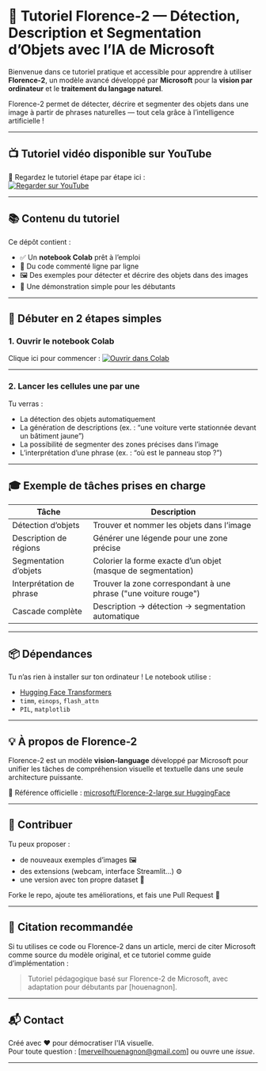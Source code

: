 # 🌸 Tutoriel Florence-2 — Détection, Description et Segmentation d’Objets avec l’IA de Microsoft

Bienvenue dans ce tutoriel pratique et accessible pour apprendre à utiliser **Florence-2**, un modèle avancé développé par **Microsoft** pour la **vision par ordinateur** et le **traitement du langage naturel**.

Florence-2 permet de détecter, décrire et segmenter des objets dans une image à partir de phrases naturelles — tout cela grâce à l’intelligence artificielle !

---
## 📺 Tutoriel vidéo disponible sur YouTube

🎥 Regardez le tutoriel étape par étape ici :  
[![Regarder sur YouTube](https://img.shields.io/badge/📺%20Tutoriel%20YouTube-Regarder%20la%20vidéo-red?style=for-the-badge)](https://www.youtube.com/watch?v=TON_LIEN)

---

## 📚 Contenu du tutoriel

Ce dépôt contient :

- ✅ Un **notebook Colab** prêt à l’emploi
- 🧠 Du code commenté ligne par ligne
- 🖼️ Des exemples pour détecter et décrire des objets dans des images
- 🧰 Une démonstration simple pour les débutants

---

## 🚀 Débuter en 2 étapes simples

### 1. Ouvrir le notebook Colab

Clique ici pour commencer :
[![Ouvrir dans Colab](https://colab.research.google.com/assets/colab-badge.svg)](https://colab.research.google.com/github/<votre-utilisateur>/<nom-du-depot>/blob/main/florence2_tutoriel.ipynb)

---

### 2. Lancer les cellules une par une

Tu verras :
- La détection des objets automatiquement
- La génération de descriptions (ex. : “une voiture verte stationnée devant un bâtiment jaune”)
- La possibilité de segmenter des zones précises dans l’image
- L’interprétation d’une phrase (ex. : “où est le panneau stop ?”)

---

## 🎓 Exemple de tâches prises en charge

| Tâche                         | Description                                                             |
|------------------------------|-------------------------------------------------------------------------|
| Détection d’objets           | Trouver et nommer les objets dans l’image                               |
| Description de régions       | Générer une légende pour une zone précise                               |
| Segmentation d’objets        | Colorier la forme exacte d’un objet (masque de segmentation)            |
| Interprétation de phrase     | Trouver la zone correspondant à une phrase ("une voiture rouge")        |
| Cascade complète             | Description → détection → segmentation automatique                      |

---

## 📦 Dépendances

Tu n’as rien à installer sur ton ordinateur ! Le notebook utilise :

- [Hugging Face Transformers](https://huggingface.co/docs/transformers/)
- `timm`, `einops`, `flash_attn`
- `PIL`, `matplotlib`

---

## 💡 À propos de Florence-2

Florence-2 est un modèle **vision-language** développé par Microsoft pour unifier les tâches de compréhension visuelle et textuelle dans une seule architecture puissante.

🔗 Référence officielle : [microsoft/Florence-2-large sur HuggingFace](https://huggingface.co/microsoft/Florence-2-large)

---

## 🤝 Contribuer

Tu peux proposer :
- de nouveaux exemples d’images 🖼️
- des extensions (webcam, interface Streamlit…) ⚙️
- une version avec ton propre dataset 💾

Forke le repo, ajoute tes améliorations, et fais une Pull Request 🙌

---

## 📜 Citation recommandée

Si tu utilises ce code ou Florence-2 dans un article, merci de citer Microsoft comme source du modèle original, et ce tutoriel comme guide d’implémentation :

> Tutoriel pédagogique basé sur Florence-2 de Microsoft, avec adaptation pour débutants par [houenagnon].

---

## 📬 Contact

Créé avec ❤️ pour démocratiser l'IA visuelle.  
Pour toute question : [merveilhouenagnon@gmail.com] ou ouvre une *issue*.

---
